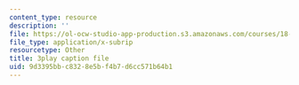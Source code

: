 ```yaml
---
content_type: resource
description: ''
file: https://ol-ocw-studio-app-production.s3.amazonaws.com/courses/18-03sc-differential-equations-fall-2011/9d3395bbc8328e5bf4b7d6cc571b64b1_5av3kiejazQ.srt
file_type: application/x-subrip
resourcetype: Other
title: 3play caption file
uid: 9d3395bb-c832-8e5b-f4b7-d6cc571b64b1
---
```

